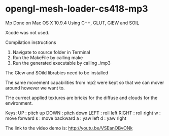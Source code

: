 # opengl-mesh-loader-cs418-mp3

Mp Done on Mac OS X 10.9.4
Using C++, GLUT, GlEW and SOIL

Xcode was not used.

Compilation instructions
1. Navigate to source folder in Terminal
2. Run the MakeFile by calling make
3. Run the generated executable by calling ./mp3

The Glew and SOild librabies need to be installed

The same movement capabilities from mp2 were kept so that
we can mover around however we want to.

THe currect applied textures are bricks for the diffuse and clouds for the environment.

Keys:
UP	: pitch up
DOWN	: pitch down
LEFT	: roll left
RIGHT	: roll right
w	: move forward
s	: move backward
a	: yaw left
d	: yaw right


The link to the video demo is:
http://youtu.be/VSEanOBvONk
